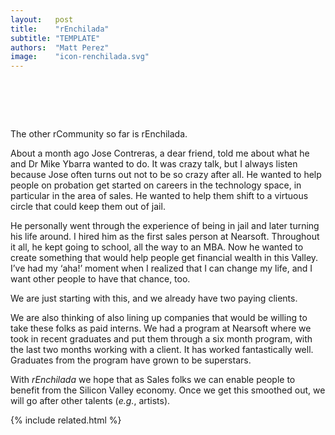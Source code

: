 ```yaml
---
layout:   post
title:    "rEnchilada"
subtitle: "TEMPLATE"
authors:  "Matt Perez"
image:    "icon-renchilada.svg"
---
```


<div style="display:none; ">
 <p>I think we know what the rHatchery is: We want to help <span class="_paradigm">Fiat</span> businesses transform into healthy companies. And we are developing tools like rCommunities and rEnchilada.</p>
</div>

<h1>&nbsp;</h1>
 <p>The other rCommunity so far is rEnchilada.</p>
 <p>About a month ago Jose Contreras, a dear friend, told me about what he and Dr Mike Ybarra wanted to do. It was crazy talk, but I always listen because Jose often turns out not to be so crazy after all. He wanted to help people on probation get started on careers in the technology space, in particular in the area of sales. He wanted to help them shift to a virtuous circle that could keep them out of jail.</p>
 <p>He personally went through the experience of being in jail and later turning his life around. I hired him as the first sales person at Nearsoft. Throughout it all, he kept going to school, all the way to an MBA. Now he wanted to create something that would help people get financial wealth in this Valley. <span class="_quotespan">I&rsquo;ve had my &lsquo;aha!&rsquo; moment when I realized that I can change my life, and I want other people to have that chance, too.</span></p>
 <p>We are just starting with this, and we already have two paying clients.</p>
 <p>We are also thinking of also lining up companies that would be willing to take these folks as paid interns. We had a program at Nearsoft where we took in recent graduates and put them through a six month program, with the last two months working with a client. It has worked fantastically well. Graduates from the program have grown to be superstars.</p>
 <p>With <em>rEnchilada</em> we hope that as Sales folks we can enable people to benefit from the Silicon Valley economy. Once we get this smoothed out, we will go after other talents (<em>e.g.</em>, artists).</p>

{% include related.html %}
